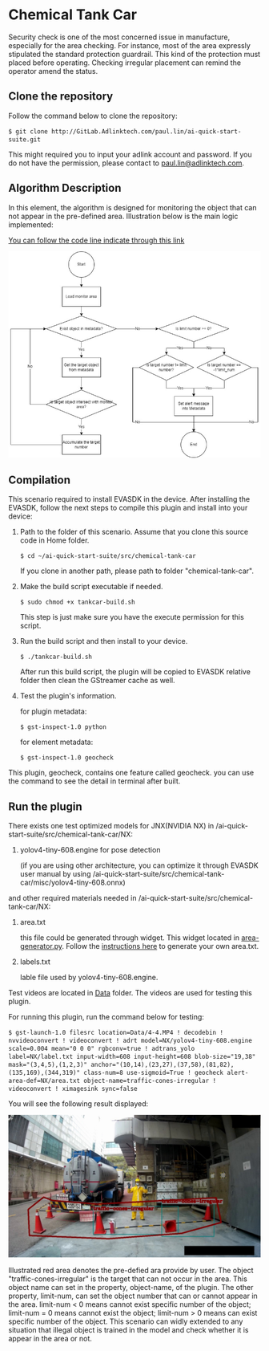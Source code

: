 # Chemical Tank Car

Security check is one of the most concerned issue in manufacture, especially for the area checking. For instance, most of the area expressly stipulated the standard protection guardrail. This kind of the protection must placed before operating. Checking irregular placement can remind the operator amend the status.

## Clone the repository

Follow the command below to clone the repository:

```
$ git clone http://GitLab.Adlinktech.com/paul.lin/ai-quick-start-suite.git
```

This might required you to input your adlink account and password. If you do not have the permission, please contact to paul.lin@adlinktech.com.

## Algorithm Description

In this element, the algorithm is designed for monitoring the object that can not appear in the pre-defined area. Illustration below is the main logic implemented:

[You can follow the code line indicate through this link](https://viewer.diagrams.net/?tags={}&highlight=0000ff&edit=_blank&layers=1&nav=1#R7Vtdc5s4FP0t%2B%2BCXnSEDwgb7MU2cbLvJth1vN5unjgyyUQzIESK28%2BsrGWE%2BhLGb2AbPZCaTwEUC6erec44upGNeBctbCufePXGR3wG6u%2ByY1x0AjD4AHfGju6vEYtt2YphS7MpGmWGEX5E06tIaYxdFhYaMEJ%2FhedHokDBEDivYIKVkUWw2IX7xqXM4lU%2FUM8PIgT5Smj1gl3mJtQ%2FszP4XwlMvfbJhDZIrAUwbyxtHHnTJImcyhx3zihLCkqNgeYV84bzUL0m%2Fmy1XNwOjKGT7dFiZAfCffkzAg6V9t%2FznLz%2FspWbJsbFVOmHk8vnLU0KZR6YkhP4ws36iJA5dJO6q87OszR0hc240uPEJMbaSiwljRrjJY4Evr6IlZv%2BL7hc9efaYu3K9lHden6zSk5DRVa6TOH3MX8u6rc%2FSfqqXpOMiElNHzvmzPh2D3mswA99enfnfyCXxSEujDdIpkl3t59HPb5ez2%2FvHx9unq8Un57%2Fr72k74bfcA%2BQa3CISID4e3oAiHzL8UowrKMNzumm36fqNYD5koMtUsmQYyTwyTb14h2ScslMWBvwgN4rMtA6O6kCp88YL9GM5gxF%2FIlPDx%2Fd5aoowWXiYodEcrp284OhQDAIYzZN8neClCKbtK%2FWCKEPLWt%2FKq6DoI5D6aJHLXGnycknb17cvRsGPv%2B001WuPHMw%2BUm5LKllqylWiVkoOJ8452ygFSjIhJeeU%2BxiD0o3soyUvHo7t1T0KJlG%2F%2B%2FXLg%2F%2F1KvhXA20Jw3egMdgTjs1Dh8a%2BCFDp%2Bb7i%2BX9Ik%2Flv5LI%2Fw4Jd%2BV%2FI%2FgwMDk%2B5%2By6ycXDSfR%2FOqwnWAZbPBM0JrqFosrZaz7FQe3xhGF%2B2S%2FFQcDPFzIfjC%2Bj6OJwx5HgXDgm4fQ5j%2F4Lb%2BCHE2nOMnZkWCc7VopgzKzePfTIW44URQ5QfRNThvx0PBZgLWI3BcKY5UFzhM%2BVmZ3Yx55M179bDk2PhR1Pxd7jEkYAsMn4SvMxnHAoVixh0IYMd8yadkRhP2kkJZeqRYBxHu%2Bn%2FAGyv9Yqo2q2g%2B40kOA3fd5U4GIZuuzSSaZe4aHA6kVRJ5oOK3PkQSLXkthMfrUb0UW%2FwRn1Uuo8FTiuPzEYC7pjsWqua89FTS2cHDp9LSuEq12Au1jPaHl2aUYqLvqnXhpHSoWvrpXhJxvDW6Kl169mQ%2F0Al%2F0vHiYOYLyYS8eGhLEqAHsbBWDxhD%2FY%2FIuenIaCrbGVUcbx1ALqqBAt1S98EerydQirKWicCgX3dXjfsc0kyo1uRZXcEukJTkxAzQoWXKIItSSyze8LEqtM257LCoKsu8O0aMEv4udlQTagYU7alasfC96ymEbWnLHyzNZJU5zdeI9m3RtpuEaeX9pt6b4eI048r4uq8ejbgY6vg8zmqRB3uXESj5HiBeYYrBHQGpR2rAqQqSzvlHejh9IcaIW2uoddWTXeXV3ut0n5ALas1wxAncD1o7P1F7bjPBRhNawsw%2BjjA%2Bd0sxwkLBgK5ErQTk%2BDE00IsNMt8eMoyd3VQqG%2B1mnqtffIKbAqNuzF0cBT9peglsI0qD188rQYslRjPUb43GT%2B175Ia1u%2Flb2rSGv82%2BV5ub1v17btGbfvjqH1D3XK2m9V2yv0Nrf2RMFmJ7lpIa6BbCqxeRR3CPiWtgSqtc1Yic9AYtrxPT1S9Am5xOgK9Ih9H6zyEPhIfReoBiiLxZfF6%2F83pUL9vSdUvFZVl1dBvuvwLVEz%2B%2BFZyj41iA0L0fetst0wvvu2TuCaXuc160TJ%2BTy%2BW27dSL4IzezclpNWeelGMe60YNePPtWj8yS%2B1Tix2y7uQI4pFfpr9U04SQdm%2FNpnDXw%3D%3D)

![Operation Idle Monitoring Flow Chart](../../resources/tank-car.jpg)

## Compilation

This scenario required to install EVASDK in the device. After installing the EVASDK, follow the next steps to compile this plugin and install into your device:

1. Path to the folder of this scenario. Assume that you clone this source code in Home folder.

   ```
   $ cd ~/ai-quick-start-suite/src/chemical-tank-car
   ```

   If you clone in another path, please path to folder "chemical-tank-car".

2. Make the build script executable if needed.

   ```
   $ sudo chmod +x tankcar-build.sh
   ```

   This step is just make sure you have the execute permission for this script.

3. Run the build script and then install to your device.

   ```
   $ ./tankcar-build.sh
   ```

   After run this build script, the plugin will be copied to EVASDK relative folder then clean the GStreamer cache as well.

4. Test the plugin's information.

   for plugin metadata:

   ```
   $ gst-inspect-1.0 python
   ```

   for element metadata:

   ```
   $ gst-inspect-1.0 geocheck
   ```

This plugin, geocheck, contains one feature called geocheck. you can use the command to see the detail in terminal after built.

## Run the plugin

There exists one test optimized models for JNX(NVIDIA NX) in /ai-quick-start-suite/src/chemical-tank-car/NX:

1. yolov4-tiny-608.engine for pose detection

   (if you are using other architecture, you can optimize it through EVASDK user manual by using /ai-quick-start-suite/src/chemical-tank-car/misc/yolov4-tiny-608.onnx)


and other required materials needed in /ai-quick-start-suite/src/chemical-tank-car/NX:

1. area.txt 

   this file could be generated through widget. This widget located in [area-generator.py](../../widgets/area-generator.py). Follow the [instructions here](../../widgets/readme.md) to generate your own area.txt.

2. labels.txt

   lable file used by yolov4-tiny-608.engine.

Test videos are located in [Data](/Data) folder. The videos are used for testing this plugin.

For running this plugin, run the command below for testing:

```
$ gst-launch-1.0 filesrc location=Data/4-4.MP4 ! decodebin ! nvvideoconvert ! videoconvert ! adrt model=NX/yolov4-tiny-608.engine scale=0.004 mean="0 0 0" rgbconv=true ! adtrans_yolo label=NX/label.txt input-width=608 input-height=608 blob-size="19,38" mask="(3,4,5),(1,2,3)" anchor="(10,14),(23,27),(37,58),(81,82),(135,169),(344,319)" class-num=8 use-sigmoid=True ! geocheck alert-area-def=NX/area.txt object-name=traffic-cones-irregular ! videoconvert ! ximagesink sync=false
```

You will see the following result displayed:

![displayed screen](../../resources/tankcar-event.jpg)

Illustrated red area denotes the pre-defied ara provide by user. The object "traffic-cones-irregular" is the target that can not occur in the area. This object name can set in the property, object-name, of the plugin. The other property, limit-num, can set the object number that can or cannot appear in the area. limit-num < 0 means cannot exist specific number of the object; limit-num = 0 means cannot exist the object; limit-num > 0 means can exist specific number of the object. This scenario can widly extended to any situation that illegal object is trained in the model and check whether it is appear in the area or not.

